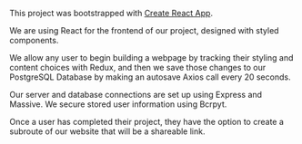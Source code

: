 This project was bootstrapped with [Create React App](https://github.com/facebookincubator/create-react-app).

We are using React for the frontend of our project, designed with styled components. 

We allow any user to begin building a webpage by tracking their styling and content choices with Redux, and then we save those changes to our PostgreSQL Database by making an autosave Axios call every 20 seconds.

Our server and database connections are set up using Express and Massive. We secure stored user information using Bcrpyt.

Once a user has completed their project, they have the option to create a subroute of our website that will be a shareable link.